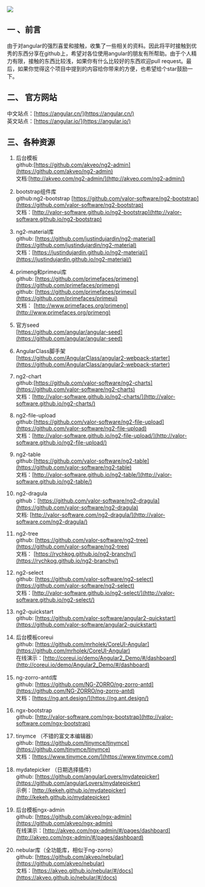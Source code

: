 ![](http://static.xiaomo.info/images/angular.png)

## 一 、前言   
由于对angular的强烈喜爱和接触，收集了一些相关的资料。因此将平时接触到优秀的东西分享在github上，希望对各位使用angular的朋友有所帮助。由于个人精力有限，接触的东西比较浅，如果你有什么比较好的东西欢迎pull request。最后，如果你觉得这个项目中提到的内容给你带来的方便，也希望给个star鼓励一下。


## 二、 官方网站
中文站点：[https://angular.cn/](https://angular.cn/)    
英文站点：[https://angular.io/](https://angular.io/)      

## 三、各种资源
1. 后台模板      
github:[https://github.com/akveo/ng2-admin](https://github.com/akveo/ng2-admin)      
文档:[http://akveo.com/ng2-admin/](http://akveo.com/ng2-admin/)                 

2. bootstrap组件库        
github:ng2-bootstrap [https://github.com/valor-software/ng2-bootstrap](https://github.com/valor-software/ng2-bootstrap)               
文档：[http://valor-software.github.io/ng2-bootstrap](http://valor-software.github.io/ng2-bootstrap)            

3. ng2-material库         
github: [https://github.com/justindujardin/ng2-material](https://github.com/justindujardin/ng2-material)            
文档：[https://justindujardin.github.io/ng2-material/](https://justindujardin.github.io/ng2-material/)       
          
4. primeng和primeui库            
github:  [https://github.com/primefaces/primeng](https://github.com/primefaces/primeng)          
github:  [https://github.com/primefaces/primeui](https://github.com/primefaces/primeui)       
文档： [http://www.primefaces.org/primeng](http://www.primefaces.org/primeng)                            

5. 官方seed    
 [https://github.com/angular/angular-seed](https://github.com/angular/angular-seed)      

6. AngularClass脚手架   
[https://github.com/AngularClass/angular2-webpack-starter](https://github.com/AngularClass/angular2-webpack-starter)    

7. ng2-chart     
github:[https://github.com/valor-software/ng2-charts](https://github.com/valor-software/ng2-charts)     
文档：[http://valor-software.github.io/ng2-charts/](http://valor-software.github.io/ng2-charts/)                              

8. ng2-file-upload   
github:[https://github.com/valor-software/ng2-file-upload](https://github.com/valor-software/ng2-file-upload)                
文档：[http://valor-software.github.io/ng2-file-upload/](http://valor-software.github.io/ng2-file-upload/)                    

9. ng2-table      
github:[https://github.com/valor-software/ng2-table](https://github.com/valor-software/ng2-table)            
文档：[http://valor-software.github.io/ng2-table/](http://valor-software.github.io/ng2-table/)              

10. ng2-dragula                
github：[https://github.com/valor-software/ng2-dragula](https://github.com/valor-software/ng2-dragula)                    
文档: [http://valor-software.com/ng2-dragula/](http://valor-software.com/ng2-dragula/)           
         
11. ng2-tree   
github: [https://github.com/valor-software/ng2-tree](https://github.com/valor-software/ng2-tree)        
文档： [https://rychkog.github.io/ng2-branchy/](https://rychkog.github.io/ng2-branchy/)                             

12. ng2-select   
github: [https://github.com/valor-software/ng2-select](https://github.com/valor-software/ng2-select)         
文档：[http://valor-software.github.io/ng2-select/](http://valor-software.github.io/ng2-select/)            

13. ng2-quickstart    
github: [https://github.com/valor-software/angular2-quickstart](https://github.com/valor-software/angular2-quickstart)         


14. 后台模板coreui    
github: [https://github.com/mrholek/CoreUI-Angular](https://github.com/mrholek/CoreUI-Angular)    
在线演示：[http://coreui.io/demo/Angular2_Demo/#/dashboard](http://coreui.io/demo/Angular2_Demo/#/dashboard)    

15. ng-zorro-antd库  
github: [https://github.com/NG-ZORRO/ng-zorro-antd](https://github.com/NG-ZORRO/ng-zorro-antd)  
文档：[https://ng.ant.design/](https://ng.ant.design/)     

16. ngx-bootstrap    
github: [http://valor-software.com/ngx-bootstrap](http://valor-software.com/ngx-bootstrap)      

17. tinymce （不错的富文本编辑器）    
github: [https://github.com/tinymce/tinymce](https://github.com/tinymce/tinymce)    
文档：[https://www.tinymce.com/](https://www.tinymce.com/)    

18. mydatepicker （日期选择插件）    
github: [https://github.com/angularLovers/mydatepicker](https://github.com/angularLovers/mydatepicker)    
示例：[http://kekeh.github.io/mydatepicker](http://kekeh.github.io/mydatepicker)    

19. 后台模板ngx-admin	
github: [https://github.com/akveo/ngx-admin](https://github.com/akveo/ngx-admin)	
在线演示：[http://akveo.com/ngx-admin/#/pages/dashboard](http://akveo.com/ngx-admin/#/pages/dashboard)		

20. nebular库（全功能库，相似于ng-zorro）	
github: [https://github.com/akveo/nebular](https://github.com/akveo/nebular)	
文档：[https://akveo.github.io/nebular/#/docs](https://akveo.github.io/nebular/#/docs)		
